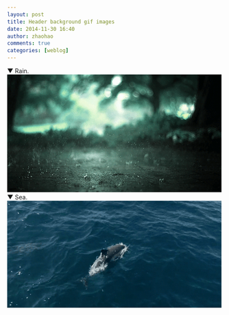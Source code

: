 ```yaml
---
layout: post
title: Header background gif images
date: 2014-11-30 16:40
author: zhaohao
comments: true
categories: [weblog]
---
```

▼ Rain. 
<a href="/Media/rain.gif"><img src="/Media/rain.gif" alt="rain" width="500" height="275" class="alignnone size-full wp-image-841" /></a>
▼ Sea. 
<a href="/Media/sea.gif"><img src="/Media/sea.gif" alt="sea" width="500" height="250" class="alignnone size-full wp-image-842" /></a>
